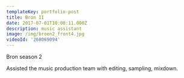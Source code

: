 ```yaml
---
templateKey: portfolio-post
title: Bron II
date: 2017-07-01T10:00:11.000Z
description: music assistant
image: /img/broen2_front4.jpg
videoId: '268069094'
---
```

Bron season 2 

Assisted the music production team with editing, sampling, mixdown.
